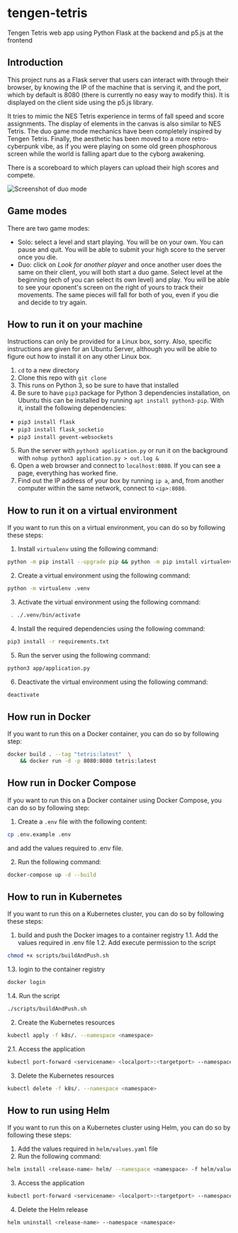 # tengen-tetris
Tengen Tetris web app using Python Flask at the backend and p5.js at the frontend

## Introduction
This project runs as a Flask server that users can interact with through their browser, by knowing the IP of the machine that is serving it, and
the port, which by default is 8080 (there is currently no easy way to modify this). It is displayed on the client side using the p5.js library.

It tries to mimic the NES Tetris experience in terms of fall speed and score assignments. The display of elements in the canvas is also
similar to NES Tetris. The duo game mode mechanics have been completely inspired by Tengen Tetris. Finally, the aesthetic has been moved to a more retro-cyberpunk vibe, as if you were playing on some old green phosphorous screen
while the world is falling apart due to the cyborg awakening.

There is a scoreboard to which players can upload their high scores and compete.

![Screenshot of duo mode](https://github.com/aitorperezzz/tengen-tetris/blob/master/images/tengen_readme.png)

## Game modes
There are two game modes:
* Solo: select a level and start playing. You will be on your own. You can pause and quit.
You will be able to submit your high score to the server once you die.
* Duo: click on *Look for another player* and once another user does the same on their client, you will both start a duo game.
Select level at the beginning (ech of you can select its own level) and play. You will be able to see your oponent's screen on the right of yours to track
their movements. The same pieces will fall for both of you, even if you die and decide to try again.

## How to run it on your machine
Instructions can only be provided for a Linux box, sorry. Also, specific instructions are given for an Ubuntu Server, although you will be able to figure out
how to install it on any other Linux box.

1. `cd` to a new directory
2. Clone this repo with `git clone`
3. This runs on Python 3, so be sure to have that installed
4. Be sure to have `pip3` package for Python 3 dependencies installation, on Ubuntu this can be installed by running `apt install python3-pip`.
With it, install the following dependencies:
  * `pip3 install flask`
  * `pip3 install flask_socketio`
  * `pip3 install gevent-websockets`


5. Run the server with `python3 application.py` or run it on the background with `nohup python3 application.py > out.log &`
6. Open a web browser and connect to `localhost:8080`. If you can see a page, everything has worked fine.
7. Find out the IP address of your box by running `ip a`, and, from another computer within the same network, connect to `<ip>:8080`.

## How to run it on a virtual environment
If you want to run this on a virtual environment, you can do so by following these steps:

1. Install `virtualenv` using the following command:

```bash
python -m pip install --upgrade pip && python -m pip install virtualenv
```
 
2. Create a virtual environment using the following command:

```bash
python -m virtualenv .venv
```

3. Activate the virtual environment using the following command:

```bash
 . ./.venv/bin/activate
```

4. Install the required dependencies using the following command:

```bash
pip3 install -r requirements.txt
```

5. Run the server using the following command:

```bash
python3 app/application.py
```

6. Deactivate the virtual environment using the following command:

```bash
deactivate
```

## How run in Docker
If you want to run this on a Docker container, you can do so by following step:

```bash
docker build . --tag "tetris:latest"  \
	&& docker run -d -p 8080:8080 tetris:latest
```

## How run in Docker Compose
If you want to run this on a Docker container using Docker Compose, you can do so by following step:

1. Create a `.env` file with the following content:

```bash
cp .env.example .env 
```
and add the values required to .env file.

2. Run the following command:

```bash
docker-compose up -d --build
```

## How to run in Kubernetes
If you want to run this on a Kubernetes cluster, you can do so by following these steps:

1. build and push the Docker images to a container registry
1.1. Add the values required in .env file
1.2. Add execute permission to the script

```bash
chmod +x scripts/buildAndPush.sh
```

1.3. login to the container registry

```bash
docker login 
```

1.4. Run the script

```bash
./scripts/buildAndPush.sh
```

2. Create the Kubernetes resources

```bash
kubectl apply -f k8s/. --namespace <namespace>
```

2.1. Access the application

```bash
kubectl port-forward <servicename> <localport>:<targetport> --namespace <namespace>
``` 

3. Delete the Kubernetes resources

```bash
kubectl delete -f k8s/. --namespace <namespace>
```

## How to run using Helm
If you want to run this on a Kubernetes cluster using Helm, you can do so by following these steps:

1. Add the values required in `helm/values.yaml` file
2. Run the following command:

```bash
helm install <release-name> helm/ --namespace <namespace> -f helm/values.yaml
```

3. Access the application

```bash
kubectl port-forward <servicename> <localport>:<targetport> --namespace <namespace>
```

4. Delete the Helm release

```bash
helm uninstall <release-name> --namespace <namespace>
```
